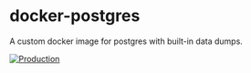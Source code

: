 # docker-postgres

A custom docker image for postgres with built-in data dumps.

[![Production](https://github.com/anyways-open/docker-postgres/workflows/Production/badge.svg)](https://github.com/anyways-open/docker-postgres/actions?query=workflow%3AProduction)
